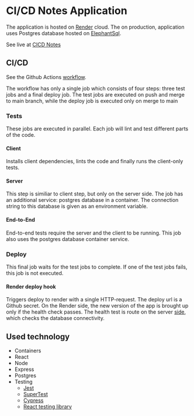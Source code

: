 # CI/CD Notes Application
The application is hosted on [Render](https://render.com/) cloud. 
The on production, application uses Postgres database hosted on [ElephantSql](https://www.elephantsql.com/).

See live at [CICD Notes](https://cicd-notes.onrender.com/)

## CI/CD

See the Github Actions [workflow](.github/workflows/pipeline.yml).

The workflow has only a single job which consists of four steps: three test jobs and a final deploy job.
The test jobs are executed on push and merge to main branch, while the deploy job is executed only on merge to main

### Tests
These jobs are executed in parallel.
Each job will lint and test different parts of the code. 

#### Client
Installs client dependencies, lints the code and finally runs the client-only tests.

#### Server
This step is similiar to client step, but only on the server side. 
The job has an additional service: postgres database in a container. 
The connection string to this database is given as an environment variable.

#### End-to-End
End-to-end tests require the server and the client to be running. 
This job also uses the postgres database container service.

### Deploy
This final job waits for the test jobs to complete. 
If one of the test jobs fails, this job is not executed.

#### Render deploy hook
Triggers deploy to render with a single HTTP-request. 
The deploy url is a Github secret. 
On the Render side, the new version of the app is brought up only if the health check passes. 
The health test is route on the server [side](./server/src/router/index.js), which checks the database connectivity.

## Used technology
<ul>
  <li>Containers</li>
  <li>React</li>
  <li>Node</li>
  <li>Express</li>
  <li>Postgres</li>
  <li>
    Testing
    <ul>
      <li><a href="https://jestjs.io/">Jest</a></li>
      <li><a href="https://www.npmjs.com/package/supertest">SuperTest</a></li>
      <li><a href="https://www.cypress.io/">Cypress</a></li>
      <li><a href="https://testing-library.com/docs/react-testing-library/intro/">React testing library</a></li>
    </ul>
  </li>
</ul>

